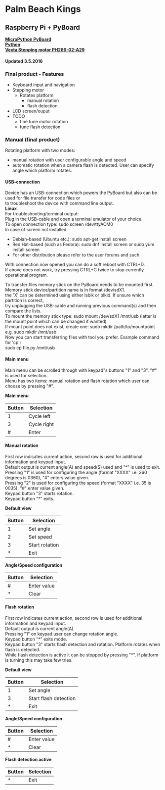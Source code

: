 # Palm Beach Kings
## Raspberry Pi + PyBoard
  
**[MicroPython PyBoard](https://micropython.org/)**  
**[Python](https://www.python.org/)**  
**[Vexta Stepping motor PH266-02-A29](http://www.aasi.net/development/StepperMotors/vextaPH266-02.htm)**  
  
#### Updated 3.5.2016
  
### Final product - Features
* Keyboard input and navigation
* Stepping motor
  * Rotates platform
    * manual rotation
    * flash detection
* LCD screen/ouput
* TODO
  * fine tune motor rotation
  * tune flash detection
  
### Manual (final product)
Rotating platform with two modes:
* manual rotation with user configurable angle and speed
* automatic rotation when a camera flash is detected. User can specify angle which platform rotates.

#### USB-connection
Device has an USB-connection which powers the PyBoard but also can be used for file transfer for code files or  
to troubleshoot the device with command line output.  
**Linux**  
For troubleshooting/terminal output:  
Plug in the USB-cable and open a terminal emulator of your choice.  
To open connection type: sudo screen /dev/ttyACM0  
In case of screen not installed:  
*  Debian-based (Ubuntu etc.): sudo apt-get install screen
*  Red Hat-based (such as Fedora): sudo dnf install screen or sudo yum install screen
*  For other distribution please refer to the user forums and such.

With connection now opened you can do a soft reboot with CTRL+D.  
If above does not work, try pressing CTRL+C twice to stop currently operational program.  
  
To transfer files memory stick on the PyBoard needs to be mounted first.  
Memory stick device/partition name is in format /dev/sdX1.  
the 'X' can be determined using either lsblk or blkid. If unsure which partition is correct,  
try unplugging the USB-cable and running previous command(s) and then compare the lists.  
To mount the memory stick type: sudo mount /dev/sdX1 /mnt/usb (latter is the mount point which can be changed if wanted).  
If mount point does not exist, create one: sudo mkdir /path/to/mountpoint e.g. sudo mkdir /mnt/usb  
Now you can start transferring files with tool you prefer. Example command for 'cp':  
sudo cp file.py /mnt/usb  
  
#### Main menu
Main menu can be scrolled through with keypad"s buttons "1" and "3". "#" is used for selection.  
Menu has two items: manual rotation and flash rotation which user can choose by pressing "#".  
  
**Main menu**

| Button | Selection |
| ------ | ----------- |
| 1   | Cycle left |
| 3 | Cycle right |
| # | Enter |
  
#### Manual rotation
First row indicates current action, second row is used for additional information and keypad input.    
Default output is current angle(A) and speed(S) used and "\*" is used to exit.  
Pressing "1" is used for configuring the angle (format "XXXX" i.e. 360 degrees is 0360), "#" enters value given.  
Pressing "2" is used for configuring the speed (format "XXXX" i.e. 35 is 0035), "#" enter value given.  
Keypad button "3" starts rotation.  
Keypad button "\*" exits.  
  
**Default view**  

| Button | Selection |
| ------ | ----------- |
| 1   | Set angle |
| 2 | Set speed |
| 3    | Start rotation |
| *    | Exit |
  
**Angle/Speed configuration**  

| Button | Selection |
| ------ | ----------- |
| #   | Enter value |
| * | Clear |
  
#### Flash rotation
First row indicates current action, second row is used for additional information and keypad input.  
Default output is current angle(A).  
Pressing "1" on keypad user can change rotation angle.  
Keypad button "\*" exits mode.  
Keypad button "3" starts flash detection and rotation. Platform rotates when flash is detected.  
While flash detection is active it can be stopped by pressing "\*". If platform is turning this may take few tries.  
  
**Default view**  

| Button | Selection |
| ------ | ----------- |
| 1   | Set angle |
| 3    | Start flash detection |
| *    | Exit |
  
**Angle/Speed configuration**  

| Button | Selection |
| ------ | ----------- |
| #   | Enter value |
| * | Clear |
  
**Flash detection active**  

| Button | Selection |
| ------ | ----------- |
| *   | Exit |